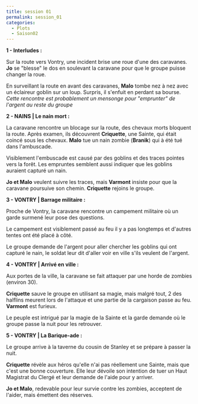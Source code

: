 ```yaml
---
title: session 01
permalink: session_01
categories:
  - Plots
  - Saison02
---
```

**1 - Interludes :** 

Sur la route vers Vontry, une incident brise une roue d'une des caravanes. **Jo** se "blesse" le dos en soulevant la caravane pour que le groupe puisse changer la roue.

En surveillant la route en avant des caravanes, **Malo** tombe nez à nez avec un éclaireur goblin sur un loup. Surpris, il s'enfuit en perdant sa bourse. *Cette rencontre est probablement un mensonge pour "emprunter" de l'argent au reste du groupe*

**2 - NAINS | Le nain mort :**

La caravane rencontre un blocage sur la route, des chevaux morts bloquent la route. Après examen, ils découvrent **Criquette**, une Sainte, qui était coincé sous les chevaux. **Malo** tue un nain zombie (**Branik**) qui à été tué dans l'ambuscade.

Visiblement l'embuscade est causé par des goblins et des traces pointes vers la forêt. Les empruntes semblent aussi indiquer que les goblins auraient capturé un nain.

**Jo et Malo** veulent suivre les traces, mais **Varmont** insiste pour que la caravane poursuive son chemin. **Criquette** rejoins le groupe.

**3 - VONTRY | Barrage militaire :**

Proche de Vontry, la caravane rencontre un campement militaire où un garde surmené leur pose des questions.

Le campement est visiblement passé au feu il y a pas longtemps et d'autres tentes ont été placé à côté.

Le groupe demande de l'argent pour aller chercher les goblins qui ont capturé le nain, le soldat leur dit d'aller voir en ville s'ils veulent de l'argent.

**4 - VONTRY | Arrivé en ville :**

Aux portes de la ville, la caravane se fait attaquer par une horde de zombies (environ 30).

**Criquette** sauve le groupe en utilisant sa magie, mais malgré tout, 2 des halflins meurent lors de l'attaque et une partie de la cargaison passe au feu. **Varmont** est furieux.

Le peuple est intrigué par la magie de la Sainte et la garde demande où le groupe passe la nuit pour les retrouver.

**5 - VONTRY | La Barique-ade :**

Le groupe arrive à la taverne du cousin de Stanley et se prépare à passer la nuit.

**Criquette** révèle aux héros qu'elle n'ai pas réellement une Sainte, mais que c'est une bonne couverture. Elle leur dévoile son intention de tuer un Haut Magistrat du Clergé et leur demande de l'aide pour y arriver.

**Jo et Malo**, redevable pour leur survie contre les zombies, acceptent de l'aider, mais émettent des réserves.







